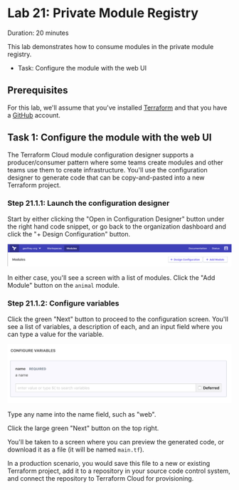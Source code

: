# Lab 21: Private Module Registry

Duration: 20 minutes

This lab demonstrates how to consume modules in the private module registry.

- Task: Configure the module with the web UI

## Prerequisites

For this lab, we'll assume that you've installed [Terraform](https://www.terraform.io/downloads.html) and that you have a [GitHub](https://github.com) account.

## Task 1: Configure the module with the web UI

The Terraform Cloud module configuration designer supports a producer/consumer pattern where some teams create modules and other teams use them to create infrastructure. You'll use the configuration designer to generate code that can be copy-and-pasted into a new Terraform project.

### Step 21.1.1: Launch the configuration designer

Start by either clicking the "Open in Configuration Designer" button under the right hand code snippet, or go back to the organization dashboard and click the "+ Design Configuration" button.

![Module Design Configuration](img/module-design-configuration.png "Module Design Configuration")

In either case, you'll see a screen with a list of modules. Click the "Add Module" button on the `animal` module.

### Step 21.1.2: Configure variables

Click the green "Next" button to proceed to the configuration screen. You'll see a list of variables, a description of each, and an input field where you can type a value for the variable.

![Module Variables](img/module-variables.png "Module Variables")

Type any name into the name field, such as "web".

Click the large green "Next" button on the top right.

You'll be taken to a screen where you can preview the generated code, or download it as a file (it will be named `main.tf`).

In a production scenario, you would save this file to a new or existing Terraform project, add it to a repository in your source code control system, and connect the repository to Terraform Cloud for provisioning.
